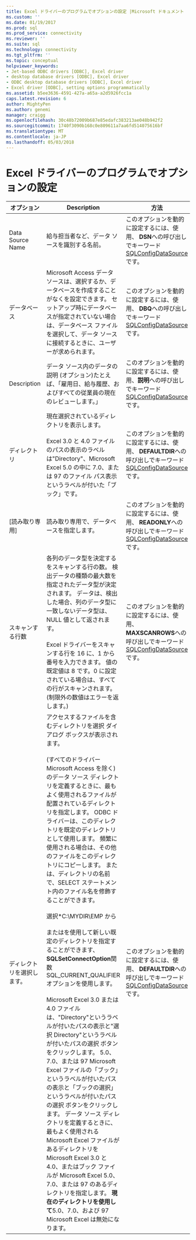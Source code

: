 ```yaml
---
title: Excel ドライバーのプログラムでオプションの設定 |Microsoft ドキュメント
ms.custom: ''
ms.date: 01/19/2017
ms.prod: sql
ms.prod_service: connectivity
ms.reviewer: ''
ms.suite: sql
ms.technology: connectivity
ms.tgt_pltfrm: ''
ms.topic: conceptual
helpviewer_keywords:
- Jet-based ODBC drivers [ODBC], Excel driver
- desktop database drivers [ODBC], Excel driver
- ODBC desktop database drivers [ODBC], Excel driver
- Excel driver [ODBC], setting options programmatically
ms.assetid: b5ee3636-4591-427a-a65a-a2d5926fcc1a
caps.latest.revision: 6
author: MightyPen
ms.author: genemi
manager: craigg
ms.openlocfilehash: 30c48b72009b687e85edafc383213ae048b942f2
ms.sourcegitcommit: 1740f3090b168c0e809611a7aa6fd514075616bf
ms.translationtype: MT
ms.contentlocale: ja-JP
ms.lasthandoff: 05/03/2018
---
```

# <a name="setting-options-programmatically-for-the-excel-driver"></a>Excel ドライバーのプログラムでオプションの設定
|オプション|Description|方法|  
|------------|-----------------|------------|  
|Data Source Name|給与担当者など、データ ソースを識別する名前。|このオプションを動的に設定するには、使用、 **DSN**への呼び出しでキーワード[SQLConfigDataSource](../../odbc/microsoft/odbc-jet-sqlconfigdatasource-excel-driver.md)です。|  
|データベース|Microsoft Access データ ソースは、選択するか、データベースを作成することがなくを設定できます。 セットアップ時にデータベースが指定されていない場合は、データベース ファイルを選択して、データ ソースに接続するときに、ユーザーが求められます。|このオプションを動的に設定するには、使用、 **DBQ**への呼び出しでキーワード[SQLConfigDataSource](../../odbc/microsoft/odbc-jet-sqlconfigdatasource-excel-driver.md)です。|  
|Description|データ ソース内のデータの説明 (オプション)たとえば、「雇用日、給与履歴、およびすべての従業員の現在のレビューします。」|このオプションを動的に設定するには、使用、**説明**への呼び出しでキーワード[SQLConfigDataSource](../../odbc/microsoft/odbc-jet-sqlconfigdatasource-excel-driver.md)です。|  
|ディレクトリ|現在選択されているディレクトリを表示します。<br /><br /> Excel 3.0 と 4.0 ファイルのパスの表示のラベルは"Directory"、Microsoft Excel 5.0 の中に 7.0、または 97 のファイル パス表示というラベルが付いた「ブック」です。|このオプションを動的に設定するには、使用、 **DEFAULTDIR**への呼び出しでキーワード[SQLConfigDataSource](../../odbc/microsoft/odbc-jet-sqlconfigdatasource-excel-driver.md)です。|  
|[読み取り専用]|読み取り専用で、データベースを指定します。|このオプションを動的に設定するには、使用、 **READONLY**への呼び出しでキーワード[SQLConfigDataSource](../../odbc/microsoft/odbc-jet-sqlconfigdatasource-excel-driver.md)です。|  
|スキャンする行数|各列のデータ型を決定するをスキャンする行の数。 検出データの種類の最大数を指定されたデータ型が決定されます。 データは、検出した場合、列のデータ型に一致しないデータ型は、NULL 値として返されます。<br /><br /> Excel ドライバーをスキャンする行を 16 に、1 から番号を入力できます。 値の既定値は 8 です。0 に設定されている場合は、すべての行がスキャンされます。 (制限外の数値はエラーを返します。)|このオプションを動的に設定するには、使用、 **MAXSCANROWS**への呼び出しでキーワード[SQLConfigDataSource](../../odbc/microsoft/odbc-jet-sqlconfigdatasource-excel-driver.md)です。|  
|ディレクトリを選択します。|アクセスするファイルを含むディレクトリを選択 ダイアログ ボックスが表示されます。<br /><br /> (すべてのドライバー Microsoft Access を除く) のデータ ソース ディレクトリを定義するときに、最もよく使用されるファイルが配置されているディレクトリを指定します。 ODBC ドライバーは、このディレクトリを既定のディレクトリとして使用します。 頻繁に使用される場合は、その他のファイルをこのディレクトリにコピーします。 または、ディレクトリの名前で、SELECT ステートメント内のファイル名を修飾することができます。<br /><br /> 選択\*C:\MYDIR\EMP から<br /><br /> またはを使用して新しい既定のディレクトリを指定することができます、 **SQLSetConnectOption**関数 SQL_CURRENT_QUALIFIER オプションを使用します。<br /><br /> Microsoft Excel 3.0 または 4.0 ファイルは、"Directory"というラベルが付いたパスの表示と"選択 Directory"というラベルが付いたパスの選択 ボタンをクリックします。 5.0、7.0、または 97 Microsoft Excel ファイルの「ブック」というラベルが付いたパスの表示と「ブックの選択」というラベルが付いたパスの選択 ボタンをクリックします。 データ ソース ディレクトリを定義するときに、最もよく使用される Microsoft Excel ファイルがあるディレクトリを Microsoft Excel 3.0 と 4.0、またはブック ファイルが Microsoft Excel 5.0、7.0、または 97 のあるディレクトリを指定します。 **現在のディレクトリを使用して**5.0、7.0、および 97 Microsoft Excel は無効になります。|このオプションを動的に設定するには、使用、 **DEFAULTDIR**への呼び出しでキーワード[SQLConfigDataSource](../../odbc/microsoft/odbc-jet-sqlconfigdatasource-excel-driver.md)です。|
